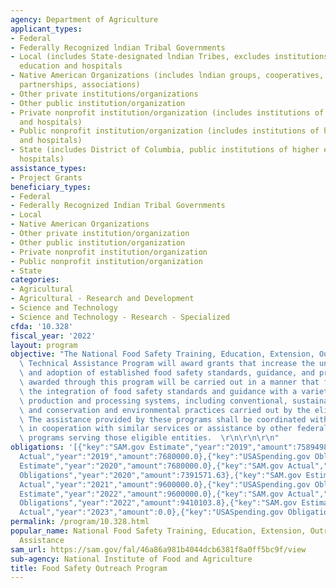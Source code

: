 ```yaml
---
agency: Department of Agriculture
applicant_types:
- Federal
- Federally Recognized lndian Tribal Governments
- Local (includes State-designated lndian Tribes, excludes institutions of higher
  education and hospitals
- Native American Organizations (includes lndian groups, cooperatives, corporations,
  partnerships, associations)
- Other private institutions/organizations
- Other public institution/organization
- Private nonprofit institution/organization (includes institutions of higher education
  and hospitals)
- Public nonprofit institution/organization (includes institutions of higher education
  and hospitals)
- State (includes District of Columbia, public institutions of higher education and
  hospitals)
assistance_types:
- Project Grants
beneficiary_types:
- Federal
- Federally Recognized Indian Tribal Governments
- Local
- Native American Organizations
- Other private institution/organization
- Other public institution/organization
- Private nonprofit institution/organization
- Public nonprofit institution/organization
- State
categories:
- Agricultural
- Agricultural - Research and Development
- Science and Technology
- Science and Technology - Research - Specialized
cfda: '10.328'
fiscal_year: '2022'
layout: program
objective: "The National Food Safety Training, Education, Extension, Outreach, and\
  \ Technical Assistance Program will award grants that increase the understanding\
  \ and adoption of established food safety standards, guidance, and protocols.  Grants\
  \ awarded through this program will be carried out in a manner that facilitates\
  \ the integration of food safety standards and guidance with a variety of agricultural\
  \ production and processing systems, including conventional, sustainable, organic,\
  \ and conservation and environmental practices carried out by the eligible entities.\
  \ The assistance provided by these programs shall be coordinated with and delivered\
  \ in cooperation with similar services or assistance by other federal agencies or\
  \ programs serving those eligible entities.  \r\n\r\n\r\n"
obligations: '[{"key":"SAM.gov Estimate","year":"2019","amount":7589498.0},{"key":"SAM.gov
  Actual","year":"2019","amount":7680000.0},{"key":"USASpending.gov Obligations","year":"2019","amount":7678004.85},{"key":"SAM.gov
  Estimate","year":"2020","amount":7680000.0},{"key":"SAM.gov Actual","year":"2020","amount":7680000.0},{"key":"USASpending.gov
  Obligations","year":"2020","amount":7391571.63},{"key":"SAM.gov Estimate","year":"2021","amount":9600000.0},{"key":"SAM.gov
  Actual","year":"2021","amount":9600000.0},{"key":"USASpending.gov Obligations","year":"2021","amount":9333852.12},{"key":"SAM.gov
  Estimate","year":"2022","amount":9600000.0},{"key":"SAM.gov Actual","year":"2022","amount":9600000.0},{"key":"USASpending.gov
  Obligations","year":"2022","amount":9410103.8},{"key":"SAM.gov Estimate","year":"2023","amount":9600000.0},{"key":"SAM.gov
  Actual","year":"2023","amount":0.0},{"key":"USASpending.gov Obligations","year":"2023","amount":8245053.66}]'
permalink: /program/10.328.html
popular_name: National Food Safety Training, Education, Extension, Outreach, and Technical
  Assistance
sam_url: https://sam.gov/fal/46a86a981b4044dcb6381f8a0ff5bc9f/view
sub-agency: National Institute of Food and Agriculture
title: Food Safety Outreach Program
---
```

